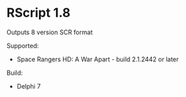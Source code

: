 # RScript 1.8
Outputs 8 version SCR format

Supported:
- Space Rangers HD: A War Apart - build 2.1.2442 or later

Build:
- Delphi 7
